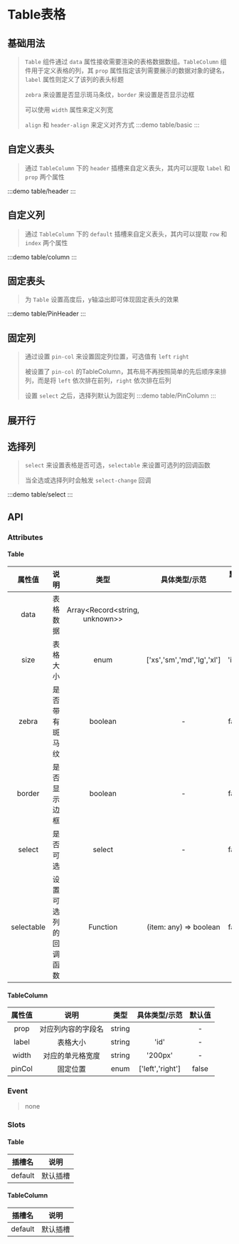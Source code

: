 # Table表格

## 基础用法
> `Table` 组件通过 `data` 属性接收需要渲染的表格数据数组。`TableColumn` 组件用于定义表格的列，其 `prop` 属性指定该列需要展示的数据对象的键名，`label` 属性则定义了该列的表头标题
>> 
> `zebra` 来设置是否显示斑马条纹，`border` 来设置是否显示边框
>>
> 可以使用 `width` 属性来定义列宽
>>
> `align` 和 `header-align` 来定义对齐方式
:::demo table/basic
:::


## 自定义表头
> 通过 `TableColumn` 下的 `header` 插槽来自定义表头，其内可以提取 `label` 和 `prop` 两个属性

:::demo table/header
:::

## 自定义列
> 通过 `TableColumn` 下的 `default` 插槽来自定义表头，其内可以提取 `row` 和 `index` 两个属性

:::demo table/column
:::


## 固定表头
> 为 `Table` 设置高度后，y轴溢出即可体现固定表头的效果

:::demo table/PinHeader
:::


## 固定列
> 通过设置 `pin-col` 来设置固定列位置，可选值有 `left` `right`
>>
> 被设置了 `pin-col` 的TableColumn，其布局不再按照简单的先后顺序来排列，而是将 `left` 依次排在前列，`right` 依次排在后列
>> 
> 设置 `select` 之后，选择列默认为固定列
:::demo table/PinColumn
:::



## 展开行

## 选择列
> `select` 来设置表格是否可选，`selectable` 来设置可选列的回调函数
>>
> 当全选或选择列时会触发 `select-change` 回调

:::demo table/select
:::



## API

### Attributes

#### Table
|   属性值   |         说明         |              类型              |       具体类型/示范        | 默认值 |
| :--------: | :------------------: | :----------------------------: | :------------------------: | :----: |
|    data    |       表格数据       | Array<Record<string, unknown>> |                            |   -    |
|    size    |       表格大小       |              enum              | ['xs','sm','md','lg','xl'] | 'info' |
|   zebra    |    是否带有斑马纹    |            boolean             |             -              | false  |
|   border   |     是否显示边框     |            boolean             |             -              | false  |
|   select   |       是否可选       |             select             |             -              | false  |
| selectable | 设置可选列的回调函数 |            Function            |   (item: any) => boolean   | false  |

#### TableColumn
| 属性值 |        说明        |  类型  |  具体类型/示范   | 默认值 |
| :----: | :----------------: | :----: | :--------------: | :----: |
|  prop  | 对应列内容的字段名 | string |                  |   -    |
| label  |      表格大小      | string |       'id'       |   -    |
| width  |  对应的单元格宽度  | string |     '200px'      |   -    |
| pinCol |      固定位置      |  enum  | ['left','right'] | false  |


### Event

> none

### Slots

#### Table
| 插槽名  |   说明   |
| :-----: | :------: |
| default | 默认插槽 |

#### TableColumn
| 插槽名  |   说明   |
| :-----: | :------: |
| default | 默认插槽 |


